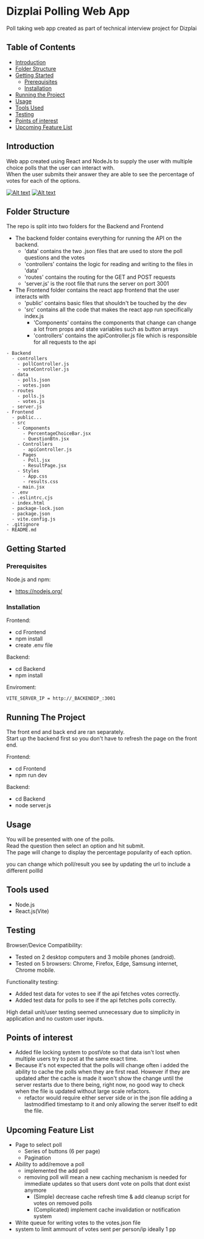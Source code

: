 # Dizplai Polling Web App

Poll taking web app created as part of technical interview project for Dizplai

## Table of Contents

- [Introduction](#introduction)
- [Folder Structure](#folder-structure)
- [Getting Started](#getting-started)
  - [Prerequisites](#prerequisites)
  - [Installation](#installation)
- [Running the Project](#running-the-project)
- [Usage](#usage)
- [Tools Used](#tools-used)
- [Testing](#testing)
- [Points of interest](#points-of-interest)
- [Upcoming Feature List](#upcoming-feature-list)

## Introduction

Web app created using React and NodeJs to supply the user with multiple choice polls that the user can interact with.  
When the user submits their answer they are able to see the percentage of votes for each of the options.

[![Alt text](./PublicItems/main.JPG)](./PublicItems/main.JPG)
[![Alt text](./PublicItems/ResultScreenTest.JPG)](./PublicItems/ResultScreenTest.JPG)

## Folder Structure

The repo is split into two folders for the Backend and Frontend

- The backend folder contains everything for running the API on the backend.
  - 'data' contains the two .json files that are used to store the poll questions and the votes
  - 'controllers' contains the logic for reading and writing to the files in 'data'
  - 'routes' contains the routing for the GET and POST requests
  - 'server.js' is the root file that runs the server on port 3001
- The Frontend folder contains the react app frontend that the user interacts with
  - 'public' contains basic files that shouldn't be touched by the dev
  - 'src' contains all the code that makes the react app run specifically index.js
    - 'Components' contains the components that change can change a lot from props and state variables such as button arrays
    - 'controllers' contains the apiController.js file which is responsible for all requests to the api

```plaintext
- Backend
  - controllers
    - pollController.js
    - voteController.js
  - data
    - polls.json
    - votes.json
  - routes
    - polls.js
    - votes.js
  - server.js
- Frontend
  - public...
  - src
    - Components
      - PercentageChoiceBar.jsx
      - QuestionBtn.jsx
    - Controllers
      - apiController.js
    - Pages
      - Poll.jsx
      - ResultPage.jsx
    - Styles
      - App.css
      - results.css
    - main.jsx
  - .env
  - .eslintrc.cjs
  - index.html
  - package-lock.json
  - package.json
  - vite.config.js
- .gitignore
- README.md
```

## Getting Started

### Prerequisites

Node.js and npm:

- https://nodejs.org/

### Installation

Frontend:

- cd Frontend
- npm install
- create .env file

Backend:

- cd Backend
- npm install

Enviroment:

```
VITE_SERVER_IP = http://_BACKENDIP_:3001
```

## Running The Project

The front end and back end are ran separately.  
Start up the backend first so you don't have to refresh the page on the front end.

Frontend:

- cd Frontend
- npm run dev

Backend:

- cd Backend
- node server.js

## Usage

You will be presented with one of the polls.  
Read the question then select an option and hit submit.  
The page will change to display the percentage popularity of each option.

you can change which poll/result you see by updating the url to include a different pollId

## Tools used

- Node.js
- React.js(Vite)

## Testing

Browser/Device Compatibility:

- Tested on 2 desktop computers and 3 mobile phones (android).
- Tested on 5 browsers: Chrome, Firefox, Edge, Samsung internet, Chrome mobile.

Functionality testing:

- Added test data for votes to see if the api fetches votes correctly.
- Added test data for polls to see if the api fetches polls correctly.

High detail unit/user testing seemed unnecessary due to simplicity in application and no custom user inputs.

## Points of interest

- Added file locking system to postVote so that data isn't lost when multiple users try to post at the same exact time.
- Because it's not expected that the polls will change often i added the ability to cache the polls when they are first read. However if they are updated after the cache is made it won't show the change until the server restarts due to there being, right now, no good way to check when the file is updated without large scale refactors.
  - refactor would require either server side or in the json file adding a lastmodified timestamp to it and only allowing the server itself to edit the file.

## Upcoming Feature List

- Page to select poll
  - Series of buttons (6 per page)
  - Pagination
- Ability to add/remove a poll
  - implemented the add poll
  - removing poll will mean a new caching mechanism is needed for immediate updates so that users dont vote on polls that dont exist anymore
    - (Simple) decrease cache refresh time & add cleanup script for votes on removed polls
    - (Complicated) implement cache invalidation or notification system
- Write queue for writing votes to the votes.json file
- system to limit ammount of votes sent per person/ip ideally 1 pp
